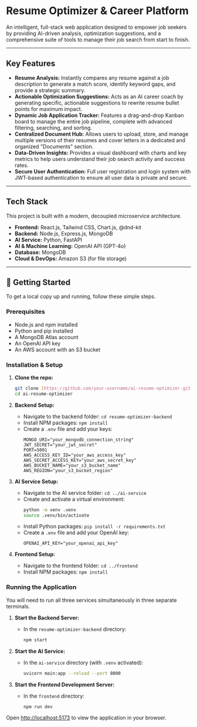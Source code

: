 # Resume Optimizer & Career Platform

An intelligent, full-stack web application designed to empower job seekers by providing AI-driven analysis, optimization suggestions, and a comprehensive suite of tools to manage their job search from start to finish.

---

## Key Features

* **Resume Analysis:** Instantly compares any resume against a job description to generate a match score, identify keyword gaps, and provide a strategic summary.
* **Actionable Optimization Suggestions:** Acts as an AI career coach by generating specific, actionable suggestions to rewrite resume bullet points for maximum impact.
* **Dynamic Job Application Tracker:** Features a drag-and-drop Kanban board to manage the entire job pipeline, complete with advanced filtering, searching, and sorting.
* **Centralized Document Hub:** Allows users to upload, store, and manage multiple versions of their resumes and cover letters in a dedicated and organized "Documents" section.
* **Data-Driven Insights:** Provides a visual dashboard with charts and key metrics to help users understand their job search activity and success rates.
* **Secure User Authentication:** Full user registration and login system with JWT-based authentication to ensure all user data is private and secure.

---

## Tech Stack

This project is built with a modern, decoupled microservice architecture.

* **Frontend:** React.js, Tailwind CSS, Chart.js, @dnd-kit
* **Backend:** Node.js, Express.js, MongoDB
* **AI Service:** Python, FastAPI
* **AI & Machine Learning:** OpenAI API (GPT-4o)
* **Database:** MongoDB
* **Cloud & DevOps:** Amazon S3 (for file storage)

---

## 🏁 Getting Started

To get a local copy up and running, follow these simple steps.

### Prerequisites

* Node.js and npm installed
* Python and pip installed
* A MongoDB Atlas account
* An OpenAI API key
* An AWS account with an S3 bucket

### Installation & Setup

1.  **Clone the repo:**
    ```sh
    git clone [https://github.com/your-username/ai-resume-optimizer.git](https://github.com/your-username/ai-resume-optimizer.git)
    cd ai-resume-optimizer
    ```

2.  **Backend Setup:**
    * Navigate to the backend folder: `cd resume-optimizer-backend`
    * Install NPM packages: `npm install`
    * Create a `.env` file and add your keys:
        ```env
        MONGO_URI="your_mongodb_connection_string"
        JWT_SECRET="your_jwt_secret"
        PORT=5001
        AWS_ACCESS_KEY_ID="your_aws_access_key"
        AWS_SECRET_ACCESS_KEY="your_aws_secret_key"
        AWS_BUCKET_NAME="your_s3_bucket_name"
        AWS_REGION="your_s3_bucket_region"
        ```

3.  **AI Service Setup:**
    * Navigate to the AI service folder: `cd ../ai-service`
    * Create and activate a virtual environment:
        ```sh
        python -m venv .venv
        source .venv/bin/activate
        ```
    * Install Python packages: `pip install -r requirements.txt`
    * Create a `.env` file and add your OpenAI key:
        ```env
        OPENAI_API_KEY="your_openai_api_key"
        ```

4.  **Frontend Setup:**
    * Navigate to the frontend folder: `cd ../frontend`
    * Install NPM packages: `npm install`

### Running the Application

You will need to run all three services simultaneously in three separate terminals.

1.  **Start the Backend Server:**
    * In the `resume-optimizer-backend` directory:
        ```sh
        npm start
        ```

2.  **Start the AI Service:**
    * In the `ai-service` directory (with `.venv` activated):
        ```sh
        uvicorn main:app --reload --port 8000
        ```

3.  **Start the Frontend Development Server:**
    * In the `frontend` directory:
        ```sh
        npm run dev
        ```

Open [http://localhost:5173](http://localhost:5173) to view the application in your browser.
